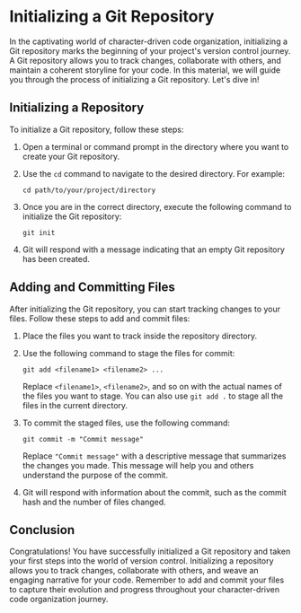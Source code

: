 # Initializing a Git Repository

In the captivating world of character-driven code organization, initializing a Git repository marks the beginning of your project's version control journey. A Git repository allows you to track changes, collaborate with others, and maintain a coherent storyline for your code. In this material, we will guide you through the process of initializing a Git repository. Let's dive in!

## Initializing a Repository

To initialize a Git repository, follow these steps:

1. Open a terminal or command prompt in the directory where you want to create your Git repository.

2. Use the `cd` command to navigate to the desired directory. For example:
   ```
   cd path/to/your/project/directory
   ```

3. Once you are in the correct directory, execute the following command to initialize the Git repository:
   ```
   git init
   ```

4. Git will respond with a message indicating that an empty Git repository has been created.

## Adding and Committing Files

After initializing the Git repository, you can start tracking changes to your files. Follow these steps to add and commit files:

1. Place the files you want to track inside the repository directory.

2. Use the following command to stage the files for commit:
   ```
   git add <filename1> <filename2> ...
   ```

   Replace `<filename1>`, `<filename2>`, and so on with the actual names of the files you want to stage. You can also use `git add .` to stage all the files in the current directory.

3. To commit the staged files, use the following command:
   ```
   git commit -m "Commit message"
   ```

   Replace `"Commit message"` with a descriptive message that summarizes the changes you made. This message will help you and others understand the purpose of the commit.

4. Git will respond with information about the commit, such as the commit hash and the number of files changed.

## Conclusion

Congratulations! You have successfully initialized a Git repository and taken your first steps into the world of version control. Initializing a repository allows you to track changes, collaborate with others, and weave an engaging narrative for your code. Remember to add and commit your files to capture their evolution and progress throughout your character-driven code organization journey.
